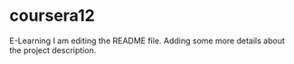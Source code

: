 # coursera12
E-Learning
I am editing the README file. Adding some more details about the project description.
